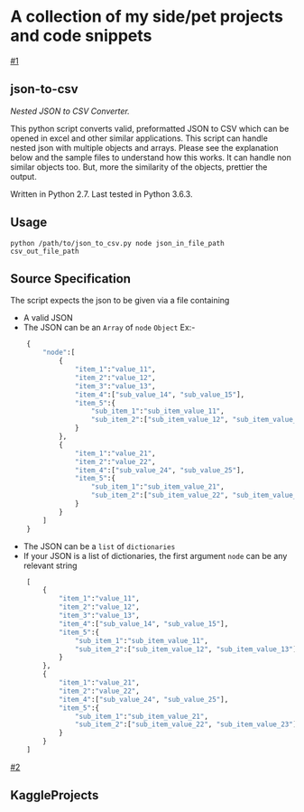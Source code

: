 # A collection of my side/pet projects and code snippets

[#1](https://github.com/facebook/react/wiki/Sites-Using-React)

## json-to-csv


*Nested JSON to CSV Converter.*

This python script converts valid, preformatted JSON to CSV which can be opened in excel and other similar applications.
This script can handle nested json with multiple objects and arrays.
Please see the explanation below and the sample files to understand how this works. It can handle non similar objects too. But, more the similarity of the objects, prettier the output.

Written in Python 2.7. Last tested in Python 3.6.3.

Usage
-----

```
python /path/to/json_to_csv.py node json_in_file_path csv_out_file_path
```

Source Specification
--------------------
The script expects the json to be given via a file containing 

* A valid JSON
* The JSON can be an `Array` of `node` `Object`
Ex:-
```python
    {
        "node":[
            {
                "item_1":"value_11",
                "item_2":"value_12",
                "item_3":"value_13",
                "item_4":["sub_value_14", "sub_value_15"],
                "item_5":{
                    "sub_item_1":"sub_item_value_11",
                    "sub_item_2":["sub_item_value_12", "sub_item_value_13"]
                }
            },
            {
                "item_1":"value_21",
                "item_2":"value_22",
                "item_4":["sub_value_24", "sub_value_25"],
                "item_5":{
                    "sub_item_1":"sub_item_value_21",
                    "sub_item_2":["sub_item_value_22", "sub_item_value_23"]
                }
            }
        ]
    }
```
* The JSON can be a `list` of `dictionaries`
* If your JSON is a list of dictionaries, the first argument `node` can be any relevant string
```python
    [
        {
            "item_1":"value_11",
            "item_2":"value_12",
            "item_3":"value_13",
            "item_4":["sub_value_14", "sub_value_15"],
            "item_5":{
                "sub_item_1":"sub_item_value_11",
                "sub_item_2":["sub_item_value_12", "sub_item_value_13"]
            }
        },
        {
            "item_1":"value_21",
            "item_2":"value_22",
            "item_4":["sub_value_24", "sub_value_25"],
            "item_5":{
                "sub_item_1":"sub_item_value_21",
                "sub_item_2":["sub_item_value_22", "sub_item_value_23"]
            }
        }
    ]
```


[#2](https://github.com/Kishanshah147/Projects-codeSnippets/tree/main/KaggleProjects)

## KaggleProjects
